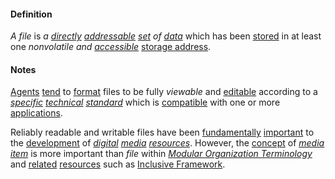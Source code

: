 #### Definition

*A file* is *a [directly](https://github.com/gcassel/Modular-Organization-Terminology/blob/master/terms/direct.md) [addressable](https://github.com/gcassel/Modular-Organization-Terminology/blob/master/terms/address.md) [set](https://github.com/gcassel/Modular-Organization-Terminology/blob/master/terms/set.md) of [data](https://github.com/gcassel/Modular-Organization-Terminology/blob/master/terms/data.md)* which has been [stored](https://github.com/gcassel/Modular-Organization-Terminology/blob/master/terms/store.md) in at least one *nonvolatile and [accessible](https://github.com/gcassel/Modular-Organization-Terminology/blob/master/terms/access.md)* [storage address](https://github.com/gcassel/Modular-Organization-Terminology/blob/master/terms/storage-address.md).  
		
#### Notes
		
[Agents](https://github.com/gcassel/Modular-Organization-Terminology/blob/master/terms/agent.md) [tend](https://github.com/gcassel/Modular-Organization-Terminology/blob/master/terms/tend.md) to [format](https://github.com/gcassel/Modular-Organization-Terminology/blob/master/terms/format.md) files to be fully *viewable* and [editable](https://github.com/gcassel/Modular-Organization-Terminology/blob/master/terms/edit.md) according to a *[specific](https://github.com/gcassel/Modular-Organization-Terminology/blob/master/terms/specific.md) [technical](https://github.com/gcassel/Modular-Organization-Terminology/blob/master/terms/technical.md) [standard](https://github.com/gcassel/Modular-Organization-Terminology/blob/master/terms/standard.md)* which is [compatible](https://github.com/gcassel/Modular-Organization-Terminology/blob/master/terms/compatible.md) with one or more [applications](https://github.com/gcassel/Modular-Organization-Terminology/blob/master/terms/application.md).  
		
Reliably readable and writable files have been [fundamentally](https://github.com/gcassel/Modular-Organization-Terminology/blob/master/terms/base.md) [important](https://github.com/gcassel/Modular-Organization-Terminology/blob/master/terms/importance.md) to the [development](https://github.com/gcassel/Modular-Organization-Terminology/blob/master/terms/develop.md) of *[digital](https://github.com/gcassel/Modular-Organization-Terminology/blob/master/terms/digital.md) [media](https://github.com/gcassel/Modular-Organization-Terminology/blob/master/terms/media.md) [resources](https://github.com/gcassel/Modular-Organization-Terminology/blob/master/terms/resource.md)*.  However, the [concept](https://github.com/gcassel/Modular-Organization-Terminology/blob/master/terms/concept.md) of *[media item](https://github.com/gcassel/Modular-Organization-Terminology/blob/master/terms/media-item.md)* is more important than *file* within *[Modular Organization Terminology](https://github.com/gcassel/Modular-Organization-Terminology/)* and [related](https://github.com/gcassel/Modular-Organization-Terminology/blob/master/terms/relate.md) [resources](https://github.com/gcassel/Modular-Organization-Terminology/blob/master/terms/resource.md) such as [Inclusive Framework](https://docs.google.com/drawings/d/1-WFMRYdueSBba1atcohX0G585zj-gBNlBvZQBqnEmEs/edit?usp=sharing).
